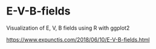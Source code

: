 # E-V-B-fields

Visualization of E, V, B fields using R with ggplot2

https://www.expunctis.com/2018/06/10/E-V-B-fields.html
